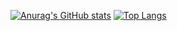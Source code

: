 [![Anurag's GitHub stats](https://github-readme-stats.vercel.app/api?username=mattix7771&show_icons=true&hide_rank=false&line_height=28
)](https://github.com/anuraghazra/github-readme-stats)
[![Top Langs](https://github-readme-stats.vercel.app/api/top-langs/?username=anuraghazra&langs_count=5&layout=compact&card_width=250)](https://github.com/anuraghazra/github-readme-stats)